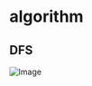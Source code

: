 # algorithm
## DFS
![Image](https://github.com/user-attachments/assets/3e90480e-35fa-4de3-b851-cf5d1e460800)
